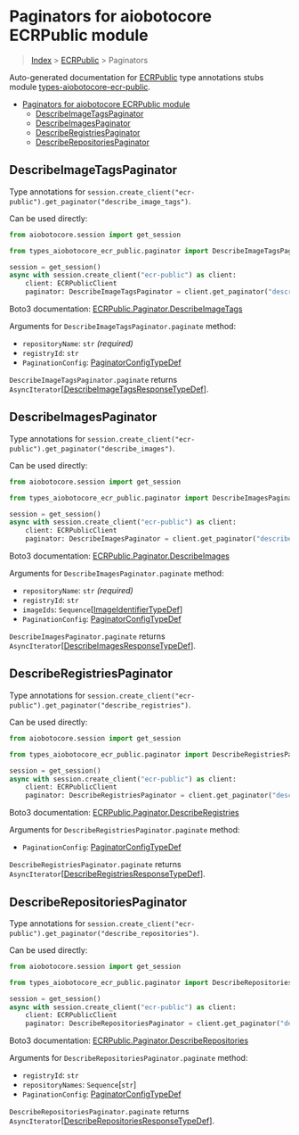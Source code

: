 <a id="paginators-for-aiobotocore-ecrpublic-module"></a>

# Paginators for aiobotocore ECRPublic module

> [Index](../README.md) > [ECRPublic](./README.md) > Paginators

Auto-generated documentation for
[ECRPublic](https://boto3.amazonaws.com/v1/documentation/api/latest/reference/services/ecr-public.html#ECRPublic)
type annotations stubs module
[types-aiobotocore-ecr-public](https://pypi.org/project/types-aiobotocore-ecr-public/).

- [Paginators for aiobotocore ECRPublic module](#paginators-for-aiobotocore-ecrpublic-module)
  - [DescribeImageTagsPaginator](#describeimagetagspaginator)
  - [DescribeImagesPaginator](#describeimagespaginator)
  - [DescribeRegistriesPaginator](#describeregistriespaginator)
  - [DescribeRepositoriesPaginator](#describerepositoriespaginator)

<a id="describeimagetagspaginator"></a>

## DescribeImageTagsPaginator

Type annotations for
`session.create_client("ecr-public").get_paginator("describe_image_tags")`.

Can be used directly:

```python
from aiobotocore.session import get_session

from types_aiobotocore_ecr_public.paginator import DescribeImageTagsPaginator

session = get_session()
async with session.create_client("ecr-public") as client:
    client: ECRPublicClient
    paginator: DescribeImageTagsPaginator = client.get_paginator("describe_image_tags")
```

Boto3 documentation:
[ECRPublic.Paginator.DescribeImageTags](https://boto3.amazonaws.com/v1/documentation/api/latest/reference/services/ecr-public.html#ECRPublic.Paginator.DescribeImageTags)

Arguments for `DescribeImageTagsPaginator.paginate` method:

- `repositoryName`: `str` *(required)*
- `registryId`: `str`
- `PaginationConfig`:
  [PaginatorConfigTypeDef](./type_defs.md#paginatorconfigtypedef)

`DescribeImageTagsPaginator.paginate` returns
`AsyncIterator`\[[DescribeImageTagsResponseTypeDef](./type_defs.md#describeimagetagsresponsetypedef)\].

<a id="describeimagespaginator"></a>

## DescribeImagesPaginator

Type annotations for
`session.create_client("ecr-public").get_paginator("describe_images")`.

Can be used directly:

```python
from aiobotocore.session import get_session

from types_aiobotocore_ecr_public.paginator import DescribeImagesPaginator

session = get_session()
async with session.create_client("ecr-public") as client:
    client: ECRPublicClient
    paginator: DescribeImagesPaginator = client.get_paginator("describe_images")
```

Boto3 documentation:
[ECRPublic.Paginator.DescribeImages](https://boto3.amazonaws.com/v1/documentation/api/latest/reference/services/ecr-public.html#ECRPublic.Paginator.DescribeImages)

Arguments for `DescribeImagesPaginator.paginate` method:

- `repositoryName`: `str` *(required)*
- `registryId`: `str`
- `imageIds`:
  `Sequence`\[[ImageIdentifierTypeDef](./type_defs.md#imageidentifiertypedef)\]
- `PaginationConfig`:
  [PaginatorConfigTypeDef](./type_defs.md#paginatorconfigtypedef)

`DescribeImagesPaginator.paginate` returns
`AsyncIterator`\[[DescribeImagesResponseTypeDef](./type_defs.md#describeimagesresponsetypedef)\].

<a id="describeregistriespaginator"></a>

## DescribeRegistriesPaginator

Type annotations for
`session.create_client("ecr-public").get_paginator("describe_registries")`.

Can be used directly:

```python
from aiobotocore.session import get_session

from types_aiobotocore_ecr_public.paginator import DescribeRegistriesPaginator

session = get_session()
async with session.create_client("ecr-public") as client:
    client: ECRPublicClient
    paginator: DescribeRegistriesPaginator = client.get_paginator("describe_registries")
```

Boto3 documentation:
[ECRPublic.Paginator.DescribeRegistries](https://boto3.amazonaws.com/v1/documentation/api/latest/reference/services/ecr-public.html#ECRPublic.Paginator.DescribeRegistries)

Arguments for `DescribeRegistriesPaginator.paginate` method:

- `PaginationConfig`:
  [PaginatorConfigTypeDef](./type_defs.md#paginatorconfigtypedef)

`DescribeRegistriesPaginator.paginate` returns
`AsyncIterator`\[[DescribeRegistriesResponseTypeDef](./type_defs.md#describeregistriesresponsetypedef)\].

<a id="describerepositoriespaginator"></a>

## DescribeRepositoriesPaginator

Type annotations for
`session.create_client("ecr-public").get_paginator("describe_repositories")`.

Can be used directly:

```python
from aiobotocore.session import get_session

from types_aiobotocore_ecr_public.paginator import DescribeRepositoriesPaginator

session = get_session()
async with session.create_client("ecr-public") as client:
    client: ECRPublicClient
    paginator: DescribeRepositoriesPaginator = client.get_paginator("describe_repositories")
```

Boto3 documentation:
[ECRPublic.Paginator.DescribeRepositories](https://boto3.amazonaws.com/v1/documentation/api/latest/reference/services/ecr-public.html#ECRPublic.Paginator.DescribeRepositories)

Arguments for `DescribeRepositoriesPaginator.paginate` method:

- `registryId`: `str`
- `repositoryNames`: `Sequence`\[`str`\]
- `PaginationConfig`:
  [PaginatorConfigTypeDef](./type_defs.md#paginatorconfigtypedef)

`DescribeRepositoriesPaginator.paginate` returns
`AsyncIterator`\[[DescribeRepositoriesResponseTypeDef](./type_defs.md#describerepositoriesresponsetypedef)\].
